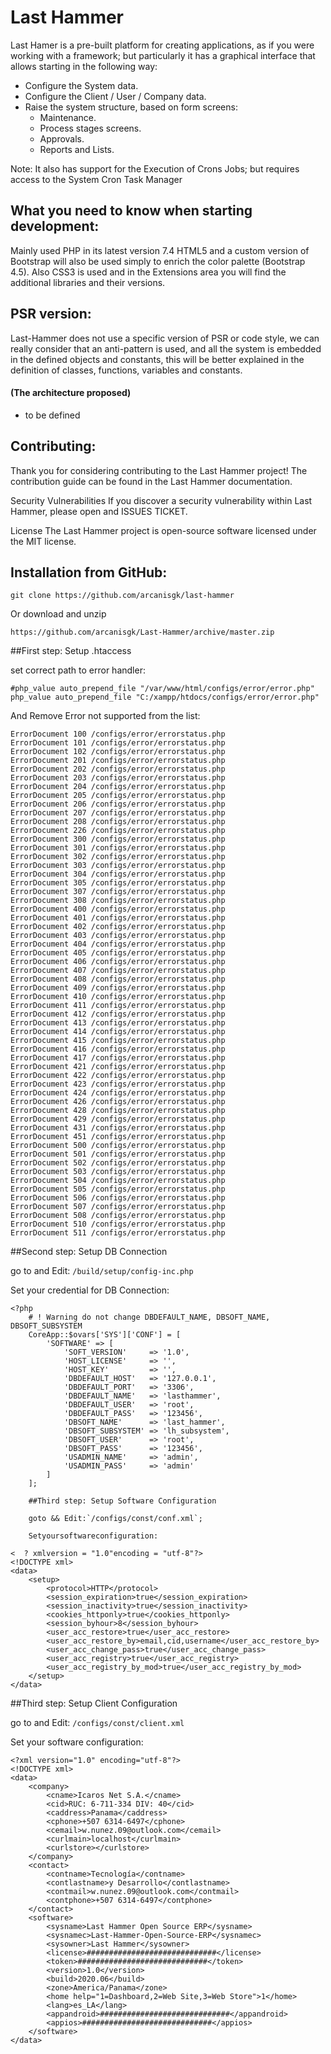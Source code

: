 # Last Hammer

Last Hamer is a pre-built platform for creating applications, as if you were working with a framework; but particularly it has a graphical interface that allows starting in the following way:
-   Configure the System data.
-   Configure the Client / User / Company data.
-   Raise the system structure, based on form screens:
    -   Maintenance.
    -   Process stages screens.
    -   Approvals.
    -   Reports and Lists.

Note: It also has support for the Execution of Crons Jobs; but requires access to the System Cron Task Manager

## What you need to know when starting development:

Mainly used PHP in its latest version 7.4
HTML5 and a custom version of Bootstrap will also be used simply to enrich the color palette (Bootstrap 4.5).
Also CSS3 is used and in the Extensions area you will find the additional libraries and their versions.

## PSR version:

Last-Hammer does not use a specific version of PSR or code style, we can really consider that an anti-pattern is used, and all the system is embedded in the defined objects and constants, this will be better explained in the definition of classes, functions, variables and constants.

#### (The architecture proposed)

-   to be defined

## Contributing:

Thank you for considering contributing to the Last Hammer project! The contribution guide can be found in the Last Hammer documentation.

Security Vulnerabilities
If you discover a security vulnerability within Last Hammer, please open and ISSUES TICKET.

License
The Last Hammer project is open-source software licensed under the MIT license.

## Installation from GitHub:

```
git clone https://github.com/arcanisgk/last-hammer
```

Or download and unzip

```
https://github.com/arcanisgk/Last-Hammer/archive/master.zip
```

##First step: Setup .htaccess

set correct path to error handler:

    #php_value auto_prepend_file "/var/www/html/configs/error/error.php"
    php_value auto_prepend_file "C:/xampp/htdocs/configs/error/error.php"

And Remove Error not supported from the list:

    ErrorDocument 100 /configs/error/errorstatus.php
    ErrorDocument 101 /configs/error/errorstatus.php
    ErrorDocument 102 /configs/error/errorstatus.php
    ErrorDocument 201 /configs/error/errorstatus.php
    ErrorDocument 202 /configs/error/errorstatus.php
    ErrorDocument 203 /configs/error/errorstatus.php
    ErrorDocument 204 /configs/error/errorstatus.php
    ErrorDocument 205 /configs/error/errorstatus.php
    ErrorDocument 206 /configs/error/errorstatus.php
    ErrorDocument 207 /configs/error/errorstatus.php
    ErrorDocument 208 /configs/error/errorstatus.php
    ErrorDocument 226 /configs/error/errorstatus.php
    ErrorDocument 300 /configs/error/errorstatus.php
    ErrorDocument 301 /configs/error/errorstatus.php
    ErrorDocument 302 /configs/error/errorstatus.php
    ErrorDocument 303 /configs/error/errorstatus.php
    ErrorDocument 304 /configs/error/errorstatus.php
    ErrorDocument 305 /configs/error/errorstatus.php
    ErrorDocument 307 /configs/error/errorstatus.php
    ErrorDocument 308 /configs/error/errorstatus.php
    ErrorDocument 400 /configs/error/errorstatus.php
    ErrorDocument 401 /configs/error/errorstatus.php
    ErrorDocument 402 /configs/error/errorstatus.php
    ErrorDocument 403 /configs/error/errorstatus.php
    ErrorDocument 404 /configs/error/errorstatus.php
    ErrorDocument 405 /configs/error/errorstatus.php
    ErrorDocument 406 /configs/error/errorstatus.php
    ErrorDocument 407 /configs/error/errorstatus.php
    ErrorDocument 408 /configs/error/errorstatus.php
    ErrorDocument 409 /configs/error/errorstatus.php
    ErrorDocument 410 /configs/error/errorstatus.php
    ErrorDocument 411 /configs/error/errorstatus.php
    ErrorDocument 412 /configs/error/errorstatus.php
    ErrorDocument 413 /configs/error/errorstatus.php
    ErrorDocument 414 /configs/error/errorstatus.php
    ErrorDocument 415 /configs/error/errorstatus.php
    ErrorDocument 416 /configs/error/errorstatus.php
    ErrorDocument 417 /configs/error/errorstatus.php
    ErrorDocument 421 /configs/error/errorstatus.php
    ErrorDocument 422 /configs/error/errorstatus.php
    ErrorDocument 423 /configs/error/errorstatus.php
    ErrorDocument 424 /configs/error/errorstatus.php
    ErrorDocument 426 /configs/error/errorstatus.php
    ErrorDocument 428 /configs/error/errorstatus.php
    ErrorDocument 429 /configs/error/errorstatus.php
    ErrorDocument 431 /configs/error/errorstatus.php
    ErrorDocument 451 /configs/error/errorstatus.php
    ErrorDocument 500 /configs/error/errorstatus.php
    ErrorDocument 501 /configs/error/errorstatus.php
    ErrorDocument 502 /configs/error/errorstatus.php
    ErrorDocument 503 /configs/error/errorstatus.php
    ErrorDocument 504 /configs/error/errorstatus.php
    ErrorDocument 505 /configs/error/errorstatus.php
    ErrorDocument 506 /configs/error/errorstatus.php
    ErrorDocument 507 /configs/error/errorstatus.php
    ErrorDocument 508 /configs/error/errorstatus.php
    ErrorDocument 510 /configs/error/errorstatus.php
    ErrorDocument 511 /configs/error/errorstatus.php

##Second step: Setup DB Connection

go to and Edit: `/build/setup/config-inc.php`

Set your credential for DB Connection:

    <?php
        # ! Warning do not change DBDEFAULT_NAME, DBSOFT_NAME, DBSOFT_SUBSYSTEM
        CoreApp::$ovars['SYS']['CONF'] = [
            'SOFTWARE' => [
                'SOFT_VERSION'     => '1.0',
                'HOST_LICENSE'     => '',
                'HOST_KEY'         => '',
                'DBDEFAULT_HOST'   => '127.0.0.1',
                'DBDEFAULT_PORT'   => '3306',
                'DBDEFAULT_NAME'   => 'lasthammer',
                'DBDEFAULT_USER'   => 'root',
                'DBDEFAULT_PASS'   => '123456',
                'DBSOFT_NAME'      => 'last_hammer',
                'DBSOFT_SUBSYSTEM' => 'lh_subsystem',
                'DBSOFT_USER'      => 'root',
                'DBSOFT_PASS'      => '123456',
                'USADMIN_NAME'     => 'admin',
                'USADMIN_PASS'     => 'admin'
            ]
        ];

        ##Third step: Setup Software Configuration

        goto && Edit:`/configs/const/conf.xml`;

        Setyoursoftwareconfiguration:

    <  ? xmlversion = "1.0"encoding = "utf-8"?>
    <!DOCTYPE xml>
    <data>
        <setup>
            <protocol>HTTP</protocol>
            <session_expiration>true</session_expiration>
            <session_inactivity>true</session_inactivity>
            <cookies_httponly>true</cookies_httponly>
            <session_byhour>8</session_byhour>
            <user_acc_restore>true</user_acc_restore>
            <user_acc_restore_by>email,cid,username</user_acc_restore_by>
            <user_acc_change_pass>true</user_acc_change_pass>
            <user_acc_registry>true</user_acc_registry>
            <user_acc_registry_by_mod>true</user_acc_registry_by_mod>
        </setup>
    </data>

##Third step: Setup Client Configuration

go to and Edit: `/configs/const/client.xml`

Set your software configuration:

    <?xml version="1.0" encoding="utf-8"?>
    <!DOCTYPE xml>
    <data>
        <company>
            <cname>Icaros Net S.A.</cname>
            <cid>RUC: 6-711-334 DIV: 40</cid>
            <caddress>Panama</caddress>
            <cphone>+507 6314-6497</cphone>
            <cemail>w.nunez.09@outlook.com</cemail>
            <curlmain>localhost</curlmain>
            <curlstore></curlstore>
        </company>
        <contact>
            <contname>Tecnología</contname>
            <contlastname>y Desarrollo</contlastname>
            <contmail>w.nunez.09@outlook.com</contmail>
            <contphone>+507 6314-6497</contphone>
        </contact>
        <software>
            <sysname>Last Hammer Open Source ERP</sysname>
            <sysnamec>Last-Hammer-Open-Source-ERP</sysnamec>
            <sysowner>Last Hammer</sysowner>
            <license>#############################</license>
            <token>#############################</token>
            <version>1.0</version>
            <build>2020.06</build>
            <zone>America/Panama</zone>
            <home help="1=Dashboard,2=Web Site,3=Web Store">1</home>
            <lang>es_LA</lang>
            <appandroid>#############################</appandroid>
            <appios>#############################</appios>
        </software>
    </data>


